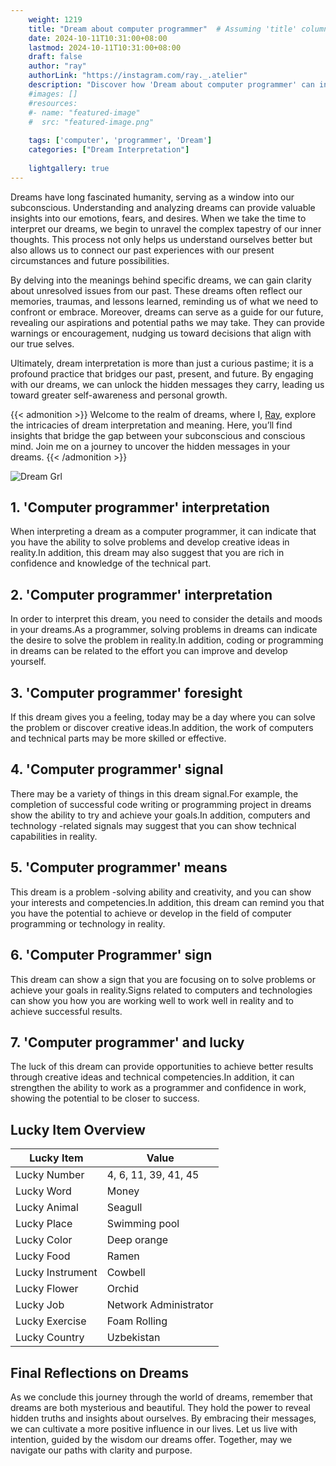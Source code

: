 ```yaml
---
    weight: 1219
    title: "Dream about computer programmer"  # Assuming 'title' column exists
    date: 2024-10-11T10:31:00+08:00
    lastmod: 2024-10-11T10:31:00+08:00
    draft: false
    author: "ray"
    authorLink: "https://instagram.com/ray._.atelier"
    description: "Discover how 'Dream about computer programmer' can interpret your future and uncover its significant meanings in your life."
    #images: []
    #resources:
    #- name: "featured-image"
    #  src: "featured-image.png"
    
    tags: ['computer', 'programmer', 'Dream']
    categories: ["Dream Interpretation"]
    
    lightgallery: true
---
```

    
Dreams have long fascinated humanity, serving as a window into our subconscious. Understanding and analyzing dreams can provide valuable insights into our emotions, fears, and desires. When we take the time to interpret our dreams, we begin to unravel the complex tapestry of our inner thoughts. This process not only helps us understand ourselves better but also allows us to connect our past experiences with our present circumstances and future possibilities.

By delving into the meanings behind specific dreams, we can gain clarity about unresolved issues from our past. These dreams often reflect our memories, traumas, and lessons learned, reminding us of what we need to confront or embrace. Moreover, dreams can serve as a guide for our future, revealing our aspirations and potential paths we may take. They can provide warnings or encouragement, nudging us toward decisions that align with our true selves.

Ultimately, dream interpretation is more than just a curious pastime; it is a profound practice that bridges our past, present, and future. By engaging with our dreams, we can unlock the hidden messages they carry, leading us toward greater self-awareness and personal growth.

{{< admonition >}}
Welcome to the realm of dreams, where I, [Ray](https://instagram.com/ray._.atelier), explore the intricacies of dream interpretation and meaning. Here, you’ll find insights that bridge the gap between your subconscious and conscious mind. Join me on a journey to uncover the hidden messages in your dreams.
{{< /admonition >}}

![Dream Grl](https://cdn.pixabay.com/photo/2017/11/02/03/35/gothic-2910057_1280.jpg "Dream Grl")

## 1. 'Computer programmer' interpretation
When interpreting a dream as a computer programmer, it can indicate that you have the ability to solve problems and develop creative ideas in reality.In addition, this dream may also suggest that you are rich in confidence and knowledge of the technical part.

## 2. 'Computer programmer' interpretation
In order to interpret this dream, you need to consider the details and moods in your dreams.As a programmer, solving problems in dreams can indicate the desire to solve the problem in reality.In addition, coding or programming in dreams can be related to the effort you can improve and develop yourself.

## 3. 'Computer programmer' foresight
If this dream gives you a feeling, today may be a day where you can solve the problem or discover creative ideas.In addition, the work of computers and technical parts may be more skilled or effective.

## 4. 'Computer programmer' signal
There may be a variety of things in this dream signal.For example, the completion of successful code writing or programming project in dreams show the ability to try and achieve your goals.In addition, computers and technology -related signals may suggest that you can show technical capabilities in reality.

## 5. 'Computer programmer' means
This dream is a problem -solving ability and creativity, and you can show your interests and competencies.In addition, this dream can remind you that you have the potential to achieve or develop in the field of computer programming or technology in reality.

## 6. 'Computer Programmer' sign
This dream can show a sign that you are focusing on to solve problems or achieve your goals in reality.Signs related to computers and technologies can show you how you are working well to work well in reality and to achieve successful results.

## 7. 'Computer programmer' and lucky
The luck of this dream can provide opportunities to achieve better results through creative ideas and technical competencies.In addition, it can strengthen the ability to work as a programmer and confidence in work, showing the potential to be closer to success.

## Lucky Item Overview
| Lucky Item          | Value              |
|---------------|--------------------|
| Lucky Number        | 4, 6, 11, 39, 41, 45  |
| Lucky Word          | Money |
| Lucky Animal        | Seagull |
| Lucky Place         | Swimming pool     |
| Lucky Color         | Deep orange     |
| Lucky Food          | Ramen      |
| Lucky Instrument    | Cowbell |
| Lucky Flower        | Orchid    |
| Lucky Job           | Network Administrator       |
| Lucky Exercise      | Foam Rolling  |
| Lucky Country       | Uzbekistan    |


##  Final Reflections on Dreams

As we conclude this journey through the world of dreams, remember that dreams are both mysterious and beautiful. They hold the power to reveal hidden truths and insights about ourselves. By embracing their messages, we can cultivate a more positive influence in our lives. Let us live with intention, guided by the wisdom our dreams offer. Together, may we navigate our paths with clarity and purpose.
